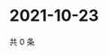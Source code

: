# 2021-10-23

共 0 条

<!-- BEGIN WEIBO -->
<!-- 最后更新时间 Sat Oct 23 2021 15:00:38 GMT+0800 (China Standard Time) -->

<!-- END WEIBO -->
